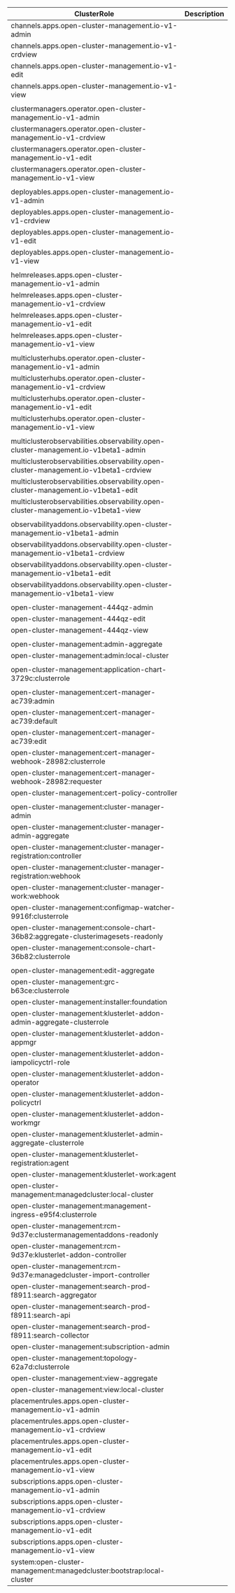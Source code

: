 | ClusterRole  | Description |
|----- |:---------- |
|channels.apps.open-cluster-management.io-v1-admin | |
|channels.apps.open-cluster-management.io-v1-crdview| |
|channels.apps.open-cluster-management.io-v1-edit| |
|channels.apps.open-cluster-management.io-v1-view| |
| | |
|clustermanagers.operator.open-cluster-management.io-v1-admin| |
|clustermanagers.operator.open-cluster-management.io-v1-crdview| |
|clustermanagers.operator.open-cluster-management.io-v1-edit| |
|clustermanagers.operator.open-cluster-management.io-v1-view| |
| | |
|deployables.apps.open-cluster-management.io-v1-admin| |
|deployables.apps.open-cluster-management.io-v1-crdview| |
|deployables.apps.open-cluster-management.io-v1-edit| |
|deployables.apps.open-cluster-management.io-v1-view| |
| | |
|helmreleases.apps.open-cluster-management.io-v1-admin| |
|helmreleases.apps.open-cluster-management.io-v1-crdview| |
|helmreleases.apps.open-cluster-management.io-v1-edit| |
|helmreleases.apps.open-cluster-management.io-v1-view| |
| | |
multiclusterhubs.operator.open-cluster-management.io-v1-admin| |
multiclusterhubs.operator.open-cluster-management.io-v1-crdview| |
multiclusterhubs.operator.open-cluster-management.io-v1-edit| |
multiclusterhubs.operator.open-cluster-management.io-v1-view| |
| | |
multiclusterobservabilities.observability.open-cluster-management.io-v1beta1-admin| |
multiclusterobservabilities.observability.open-cluster-management.io-v1beta1-crdview| |
multiclusterobservabilities.observability.open-cluster-management.io-v1beta1-edit| |
multiclusterobservabilities.observability.open-cluster-management.io-v1beta1-view| |
| | |
observabilityaddons.observability.open-cluster-management.io-v1beta1-admin| |
observabilityaddons.observability.open-cluster-management.io-v1beta1-crdview| |
observabilityaddons.observability.open-cluster-management.io-v1beta1-edit| |
observabilityaddons.observability.open-cluster-management.io-v1beta1-view| |
| | |
open-cluster-management-444qz-admin| |
open-cluster-management-444qz-edit| |
open-cluster-management-444qz-view| |
| | |
open-cluster-management:admin-aggregate| |
open-cluster-management:admin:local-cluster| |
| | |
open-cluster-management:application-chart-3729c:clusterrole| |
| | |
open-cluster-management:cert-manager-ac739:admin| |
open-cluster-management:cert-manager-ac739:default| |
open-cluster-management:cert-manager-ac739:edit| |
open-cluster-management:cert-manager-webhook-28982:clusterrole| |
open-cluster-management:cert-manager-webhook-28982:requester| |
open-cluster-management:cert-policy-controller| |
| | |
open-cluster-management:cluster-manager-admin| |
open-cluster-management:cluster-manager-admin-aggregate| |
open-cluster-management:cluster-manager-registration:controller| |
open-cluster-management:cluster-manager-registration:webhook| |
open-cluster-management:cluster-manager-work:webhook| |
open-cluster-management:configmap-watcher-9916f:clusterrole| |
open-cluster-management:console-chart-36b82:aggregate-clusterimagesets-readonly| |
open-cluster-management:console-chart-36b82:clusterrole| |
| | |
open-cluster-management:edit-aggregate| |
open-cluster-management:grc-b63ce:clusterrole| |
open-cluster-management:installer:foundation| |
open-cluster-management:klusterlet-addon-admin-aggregate-clusterrole| |
open-cluster-management:klusterlet-addon-appmgr| |
open-cluster-management:klusterlet-addon-iampolicyctrl-role| |
open-cluster-management:klusterlet-addon-operator| |
open-cluster-management:klusterlet-addon-policyctrl| |
open-cluster-management:klusterlet-addon-workmgr| |
open-cluster-management:klusterlet-admin-aggregate-clusterrole| |
open-cluster-management:klusterlet-registration:agent| |
open-cluster-management:klusterlet-work:agent| |
open-cluster-management:managedcluster:local-cluster| |
open-cluster-management:management-ingress-e95f4:clusterrole| |
open-cluster-management:rcm-9d37e:clustermanagementaddons-readonly| |
open-cluster-management:rcm-9d37e:klusterlet-addon-controller| |
open-cluster-management:rcm-9d37e:managedcluster-import-controller| |
open-cluster-management:search-prod-f8911:search-aggregator| |
open-cluster-management:search-prod-f8911:search-api| |
open-cluster-management:search-prod-f8911:search-collector| |
open-cluster-management:subscription-admin| |
open-cluster-management:topology-62a7d:clusterrole| |
open-cluster-management:view-aggregate| |
open-cluster-management:view:local-cluster| |
placementrules.apps.open-cluster-management.io-v1-admin| |
placementrules.apps.open-cluster-management.io-v1-crdview| |
placementrules.apps.open-cluster-management.io-v1-edit| |
placementrules.apps.open-cluster-management.io-v1-view| |
subscriptions.apps.open-cluster-management.io-v1-admin| |
subscriptions.apps.open-cluster-management.io-v1-crdview| |
subscriptions.apps.open-cluster-management.io-v1-edit| |
subscriptions.apps.open-cluster-management.io-v1-view| |
system:open-cluster-management:managedcluster:bootstrap:local-cluster| |
